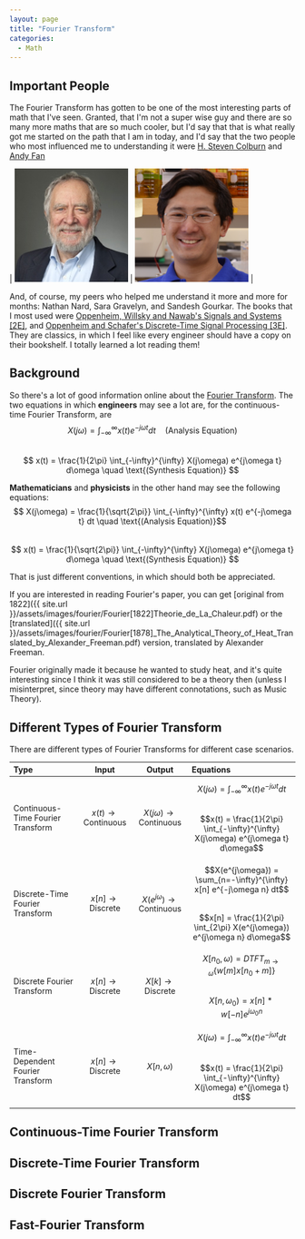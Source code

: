 ```yaml
---
layout: page
title: "Fourier Transform"
categories:
  - Math
---
```


## Important People

The Fourier Transform has gotten to be one of the most interesting parts of math that I've seen. Granted, that I'm not a super wise guy and there are so many more maths that are so much cooler, but I'd say that that is what really got me started on the path that I am in today, and I'd say that the two people who most influenced me to understanding it were [H. Steven Colburn](https://www.bu.edu/eng/profile/h-steven-colburn-ph-d/) and [Andy Fan](https://www.bu.edu/eng/profile/andy-fan-ph-d/)

| <img src="/assets/images/people/stevecolburn.jpg" width="200" > | <img src="/assets/images/people/andyfan.jpg" width="200"> |

<!--
[Profile of Steve Colburn]({{ "/assets/images/people/stevecolburn.jpg" | absolute_url }}) ![Profile of Andy Fan]({{ "/assets/images/people/andyfan.jpg" | absolute_url }})
-->
And, of course, my peers who helped me understand it more and more for months: Nathan Nard, Sara Gravelyn, and Sandesh Gourkar. The books that I most used were [Oppenheim, Willsky and Nawab's Signals and Systems [2E]](https://www.amazon.com/Signals-Systems-2nd-Alan-Oppenheim/dp/0138147574/ref=sr_1_3?ie=UTF8&qid=1526736890&sr=8-3&keywords=oppenheim&dpID=517NQ2TVYQL&preST=_SX258_BO1,204,203,200_QL70_&dpSrc=srch), and [Oppenheim and Schafer's Discrete-Time Signal Processing [3E]](https://www.amazon.com/Discrete-Time-Signal-Processing-3rd-Prentice-Hall/dp/0131988425/ref=sr_1_4?ie=UTF8&qid=1526736890&sr=8-4&keywords=oppenheim&dpID=51v48p99JjL&preST=_SX258_BO1,204,203,200_QL70_&dpSrc=srch). They are classics, in which I feel like every engineer should have a copy on their bookshelf. I totally learned a lot reading them!

## Background
So there's a lot of good information online about the [Fourier Transform](https://en.wikipedia.org/wiki/Fourier_transform). The two equations in which **engineers** may see a lot are, for the continuous-time Fourier Transform, are  
$$ X(j\omega) = \int_{-\infty}^{\infty} x(t) e^{-j\omega t} dt \quad \text{(Analysis Equation)}$$   
$$ x(t) = \frac{1}{2\pi} \int_{-\infty}^{\infty} X(j\omega) e^{j\omega t} d\omega \quad \text{(Synthesis Equation)} $$


**Mathematicians** and **physicists** in the other hand may see the following equations:  
$$ X(j\omega) = \frac{1}{\sqrt{2\pi}} \int_{-\infty}^{\infty} x(t) e^{-j\omega t} dt \quad \text{(Analysis Equation)}$$   
$$ x(t) = \frac{1}{\sqrt{2\pi}} \int_{-\infty}^{\infty} X(j\omega) e^{j\omega t} d\omega \quad \text{(Synthesis Equation)} $$

That is just different conventions, in which should both be appreciated.

If you are interested in reading Fourier's paper, you can get [original from 1822]({{ site.url }}/assets/images/fourier/Fourier[1822]Theorie_de_La_Chaleur.pdf) or the [translated]({{ site.url }}/assets/images/fourier/Fourier[1878]_The_Analytical_Theory_of_Heat_Translated_by_Alexander_Freeman.pdf) version, translated by Alexander Freeman.

Fourier originally made it because he wanted to study heat, and it's quite interesting since I think it was still considered to be a theory then (unless I misinterpret, since theory may have different connotations, such as Music Theory).

## Different Types of Fourier Transform

There are different types of Fourier Transforms for different case scenarios.  

| Type                                   | Input                                  | Output                                           | Equations                                            |  
| :------------------------------------- | :------------------------------------: | :----------------------------------------------: | :--------------------------------------------------- |
| Continuous-Time Fourier Transform      | $$x(t) \rightarrow \text{Continuous}$$ | $$X(j\omega) \rightarrow \text{Continuous}$$     |  $$X(j\omega) = \int_{-\infty}^{\infty} x(t) e^{-j\omega t} dt$$ <br> $$x(t) = \frac{1}{2\pi} \int_{-\infty}^{\infty} X(j\omega) e^{j\omega t} d\omega$$ |
| Discrete-Time Fourier Transform        | $$x[n] \rightarrow \text{Discrete}$$   | $$X(e^{j\omega}) \rightarrow \text{Continuous}$$ | $$X(e^{j\omega}) = \sum_{n=-\infty}^{\infty} x[n] e^{-j\omega n} dt$$ <br> $$x[n] = \frac{1}{2\pi} \int_{2\pi} X(e^{j\omega}) e^{j\omega n} d\omega$$ |
| Discrete Fourier Transform             | $$x[n] \rightarrow \text{Discrete}$$   | $$X[k] \rightarrow \text{Discrete}$$             | $$X[n_0,\omega) = DTFT_{m\rightarrow \omega} \{ w[m] x[n_0 + m] \}$$ <br> $$X[n,\omega_0) = x[n] * w[-n] e^{j\omega_0 n}$$ |
| Time-Dependent Fourier Transform       | $$x[n] \rightarrow \text{Discrete}$$   | $$X[n,\omega)$$                                  | $$X(j\omega) = \int_{-\infty}^{\infty} x(t) e^{-j\omega t} dt$$ <br> $$x(t) = \frac{1}{2\pi} \int_{-\infty}^{\infty} X(j\omega) e^{j\omega t} dt$$ |


## Continuous-Time Fourier Transform
## Discrete-Time Fourier Transform
## Discrete Fourier Transform
## Fast-Fourier Transform
